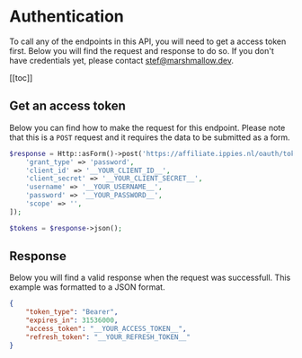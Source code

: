 # Authentication
To call any of the endpoints in this API, you will need to get a access token first. Below you will find the request and response to do so. If you don't have credentials yet, please contact [stef@marshmallow.dev](mailto:stef@marshmallow.dev).

[[toc]]

## Get an access token
Below you can find how to make the request for this endpoint. Please note that this is a `POST` request and it requires the data to be submitted as a form.
```php
$response = Http::asForm()->post('https://affiliate.ippies.nl/oauth/token', [
    'grant_type' => 'password',
    'client_id' => '__YOUR_CLIENT_ID__',
    'client_secret' => '__YOUR_CLIENT_SECRET__',
    'username' => '__YOUR_USERNAME__',
    'password' => '__YOUR_PASSWORD__',
    'scope' => '',
]);

$tokens = $response->json();
```

## Response
Below you will find a valid response when the request was successfull. This example was formatted to a JSON format.

```json
{
    "token_type": "Bearer",
    "expires_in": 31536000,
    "access_token": "__YOUR_ACCESS_TOKEN__",
    "refresh_token": "__YOUR_REFRESH_TOKEN__"
}
```

<EditOnGithub edit_url="authentication/authentication.md"/>
